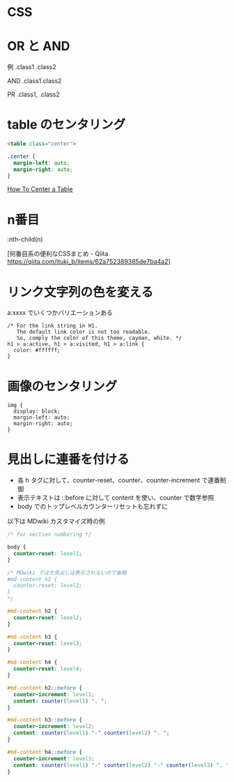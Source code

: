 # CSS

# OR と AND
例
.class1
.class2

AND
  .class1.class2

PR
  .class1, .class2

# table のセンタリング
```html
<table class="center">
```

```css
.center {
  margin-left: auto;
  margin-right: auto;
}
```

[How To Center a Table](https://www.w3schools.com/howto/howto_css_table_center.asp)

# n番目
:nth-child(n)

[何番目系の便利なCSSまとめ - Qiita https://qiita.com/ituki_b/items/62a752389385de7ba4a2]

# リンク文字列の色を変える
a:xxxx でいくつかバリエーションある

```
/* For the link string in H1.
   The default link color is not too readable.
   So, comply the color of this theme, cayman, white. */
h1 > a:active, h1 > a:visited, h1 > a:link {
  color: #ffffff;
}
```

# 画像のセンタリング

```
img {
  display: block;
  margin-left: auto;
  margin-right: auto;
}
```

# 見出しに連番を付ける
- 各 h タグに対して、counter-reset、counter、counter-increment で連番制御
- 表示テキストは ::before に対して content を使い、counter で数字参照
- body でのトップレベルカウンターリセットも忘れずに

以下は MDwiki カスタマイズ時の例

```css
/* for section numbering */

body {
  counter-reset: level1;
}

/* MDwiki では大見出しは表示されないので省略
#md-content h1 {
  counter-reset: level2;
}
*/

#md-content h2 {
  counter-reset: level2;
}

#md-content h3 {
  counter-reset: level3;
}

#md-content h4 {
  counter-reset: level4;
}

#md-content h2::before {
  counter-increment: level1;
  content: counter(level1) ". ";
}

#md-content h3::before {
  counter-increment: level2;
  content: counter(level1) "-" counter(level2) ". ";
}

#md-content h4::before {
  counter-increment: level3;
  content: counter(level1) "-" counter(level2) "-" counter(level3) ". ";
}
```
